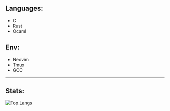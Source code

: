 ## Languages:
- C
- Rust
- Ocaml

## Env:
- Neovim
- Tmux
- GCC

***

## Stats:

[![Top Langs](https://github-readme-stats.vercel.app/api/top-langs/?username=lukasx999&layout=pie&langs_count=15)](https://github.com/anuraghazra/github-readme-stats)
